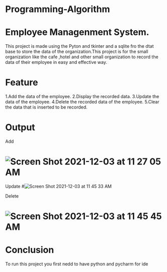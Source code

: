 # Programming-Algorithm

# Employee Managenment System.
This project is made using the Pyton and tkinter and a sqlite fro the dtat base to store the data of the organization.This project is for the small organization like the cafe ,hotel and other small organization to record the data of their employee in easy and effective way.

# Feature
1.Add the data of the employee.
2.Display the recorded data.
3.Update the data of the employee.
4.Delete the recorded data of the employee.
5.Clear the data that is inserted to be recorded.

# Output

Add
# ![Screen Shot 2021-12-03 at 11 27 05 AM](https://user-images.githubusercontent.com/91905549/144552809-99d4c067-43a8-48c4-a952-741d02454c82.png)

Update
#![Screen Shot 2021-12-03 at 11 45 33 AM](https://user-images.githubusercontent.com/91905549/144553420-262bcea9-d278-408e-b73e-2870c6ccb1c3.png)

Delete
# ![Screen Shot 2021-12-03 at 11 45 45 AM](https://user-images.githubusercontent.com/91905549/144553491-78839491-62e7-492a-b112-8e2354b13eec.png)

# Conclusion
To run this project you first nedd to have python and pycharm for ide
